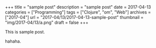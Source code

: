 +++
title = "sample post"
description = "sample post"
date = 2017-04-13
categories = ["Programming"]
tags = ["Clojure", "om", "Web"]
archives = ["2017-04"]
url = "2017-04/13/2017-04-13-sample-post"
thumbnail = "img/2017-04/13/a.png"
draft = false
+++

This is sample post.

<!--more-->

hahaha.

